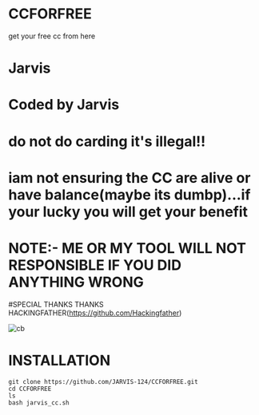 # CCFORFREE
get your free cc from here

# Jarvis
# Coded by Jarvis
# do not do carding it's illegal!!
# iam not ensuring the CC are alive or have balance(maybe its dumbp)...if your lucky you will get your benefit
# NOTE:- ME OR MY TOOL WILL NOT RESPONSIBLE IF YOU DID ANYTHING WRONG

#SPECIAL THANKS 
THANKS HACKINGFATHER(https://github.com/Hackingfather)


![cb](https://cdn.discordapp.com/attachments/760031847992000512/772822064280371200/Screenshot_2020-11-02-19-24-58-13_84d3000e3f4017145260f7618db1d683.jpg)

# INSTALLATION

``` 
git clone https://github.com/JARVIS-124/CCFORFREE.git
cd CCFORFREE
ls
bash jarvis_cc.sh

```
